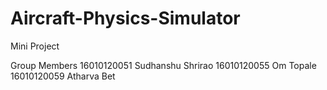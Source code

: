 # Aircraft-Physics-Simulator

Mini Project

Group Members
16010120051 Sudhanshu Shrirao
16010120055 Om Topale
16010120059 Atharva Bet
